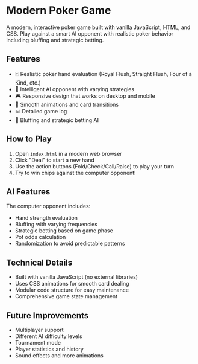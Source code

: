 # Modern Poker Game

A modern, interactive poker game built with vanilla JavaScript, HTML, and CSS. Play against a smart AI opponent with realistic poker behavior including bluffing and strategic betting.

## Features

- 🃏 Realistic poker hand evaluation (Royal Flush, Straight Flush, Four of a Kind, etc.)
- 🤖 Intelligent AI opponent with varying strategies
- 🎮 Responsive design that works on desktop and mobile
- 🎨 Smooth animations and card transitions
- 📊 Detailed game log
- 🎲 Bluffing and strategic betting AI

## How to Play

1. Open `index.html` in a modern web browser
2. Click "Deal" to start a new hand
3. Use the action buttons (Fold/Check/Call/Raise) to play your turn
4. Try to win chips against the computer opponent!

## AI Features

The computer opponent includes:
- Hand strength evaluation
- Bluffing with varying frequencies
- Strategic betting based on game phase
- Pot odds calculation
- Randomization to avoid predictable patterns

## Technical Details

- Built with vanilla JavaScript (no external libraries)
- Uses CSS animations for smooth card dealing
- Modular code structure for easy maintenance
- Comprehensive game state management

## Future Improvements

- Multiplayer support
- Different AI difficulty levels
- Tournament mode
- Player statistics and history
- Sound effects and more animations
